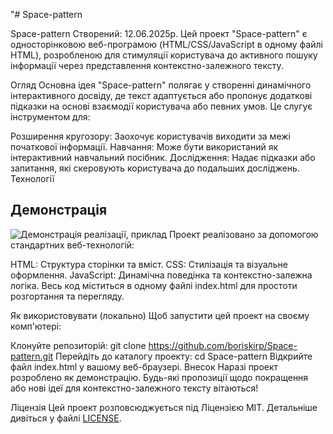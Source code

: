 "# Space-pattern 

Space-pattern Створений: 12.06.2025р.
Цей проект "Space-pattern" є односторінковою веб-програмою (HTML/CSS/JavaScript в одному файлі HTML), розробленою для стимуляції користувача до активного пошуку інформації через представлення контекстно-залежного тексту.

Огляд
Основна ідея "Space-pattern" полягає у створенні динамічного інтерактивного досвіду, де текст адаптується або пропонує додаткові підказки на основі взаємодії користувача або певних умов. Це слугує інструментом для:

Розширення кругозору: Заохочує користувачів виходити за межі початкової інформації.
Навчання: Може бути використаний як інтерактивний навчальний посібник.
Дослідження: Надає підказки або запитання, які скеровують користувача до подальших досліджень.
Технології
## Демонстрація

![Демонстрація реалізації, приклад](assets/ваш_скріншот.png)
Проект реалізовано за допомогою стандартних веб-технологій:

HTML: Структура сторінки та вміст.
CSS: Стилізація та візуальне оформлення.
JavaScript: Динамічна поведінка та контекстно-залежна логіка.
Весь код міститься в одному файлі index.html для простоти розгортання та перегляду.

Як використовувати (локально)
Щоб запустити цей проект на своєму комп'ютері:

Клонуйте репозиторій:
git clone https://github.com/boriskirp/Space-pattern.git
Перейдіть до каталогу проекту:
cd Space-pattern
Відкрийте файл index.html у вашому веб-браузері.
Внесок
Наразі проект розроблено як демонстрацію. Будь-які пропозиції щодо покращення або нові ідеї для контекстно-залежного тексту вітаються!

Ліцензія
Цей проект розповсюджується під Ліцензією MIT. Детальніше дивіться у файлі [LICENSE](LICENSE).